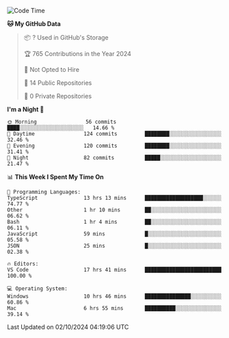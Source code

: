 <!--START_SECTION:waka-->
![Code Time](http://img.shields.io/badge/Code%20Time-6%2C168%20hrs%2021%20mins-blue)

**🐱 My GitHub Data** 

> 📦 ? Used in GitHub's Storage 
 > 
> 🏆 765 Contributions in the Year 2024
 > 
> 🚫 Not Opted to Hire
 > 
> 📜 14 Public Repositories 
 > 
> 🔑 0 Private Repositories 
 > 
**I'm a Night 🦉** 

```text
🌞 Morning                56 commits          ████░░░░░░░░░░░░░░░░░░░░░   14.66 % 
🌆 Daytime                124 commits         ████████░░░░░░░░░░░░░░░░░   32.46 % 
🌃 Evening                120 commits         ████████░░░░░░░░░░░░░░░░░   31.41 % 
🌙 Night                  82 commits          █████░░░░░░░░░░░░░░░░░░░░   21.47 % 
```


📊 **This Week I Spent My Time On** 

```text
💬 Programming Languages: 
TypeScript               13 hrs 13 mins      ███████████████████░░░░░░   74.77 % 
Other                    1 hr 10 mins        ██░░░░░░░░░░░░░░░░░░░░░░░   06.62 % 
Bash                     1 hr 4 mins         ██░░░░░░░░░░░░░░░░░░░░░░░   06.11 % 
JavaScript               59 mins             █░░░░░░░░░░░░░░░░░░░░░░░░   05.58 % 
JSON                     25 mins             █░░░░░░░░░░░░░░░░░░░░░░░░   02.38 % 

🔥 Editors: 
VS Code                  17 hrs 41 mins      █████████████████████████   100.00 % 

💻 Operating System: 
Windows                  10 hrs 46 mins      ███████████████░░░░░░░░░░   60.86 % 
Mac                      6 hrs 55 mins       ██████████░░░░░░░░░░░░░░░   39.14 % 
```


 Last Updated on 02/10/2024 04:19:06 UTC
<!--END_SECTION:waka-->

